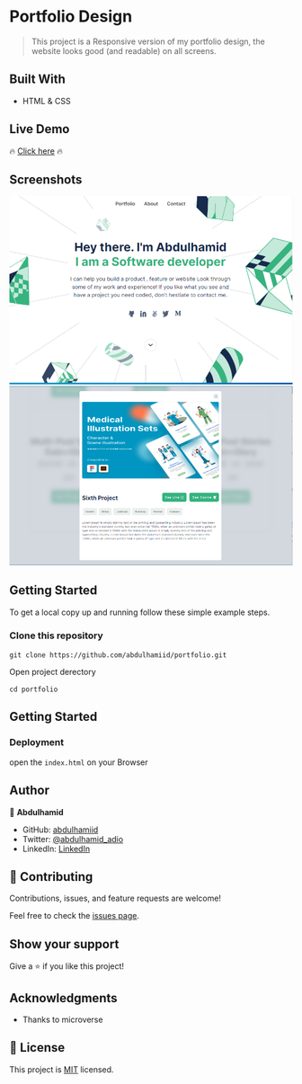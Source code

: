 # Portfolio Design

> This project is a Responsive version of my portfolio design, the website looks good (and readable) on all screens.


## Built With

- HTML & CSS

## Live Demo

🔥 [Click here](https://startling-horse-eb3842.netlify.app/) 🔥

## Screenshots
![screenshot](./img/portfolio1.PNG)
![screenshot](./img/portfolioPopup.PNG)

## Getting Started

To get a local copy up and running follow these simple example steps.

### Clone this repository

```
git clone https://github.com/abdulhamiid/portfolio.git
```

Open project derectory
```
cd portfolio
```

## Getting Started

### Deployment

open the ```index.html``` on your Browser


## Author

👤 **Abdulhamid**

- GitHub: [abdulhamiid](https://github.com/abdulhamiid)
- Twitter: [@abdulhamid_adio](https://twitter.com/abdulhamid_adio)
- LinkedIn: [LinkedIn](https://www.linkedin.com/in/abdulhamid-adio)

## 🤝 Contributing

Contributions, issues, and feature requests are welcome!

Feel free to check the [issues page](https://github.com/abdulhamiid/portfolio/issues).

## Show your support


Give a ⭐️ if you like this project!

## Acknowledgments

- Thanks to microverse

## 📝 License

This project is [MIT](./LICENSE) licensed.
